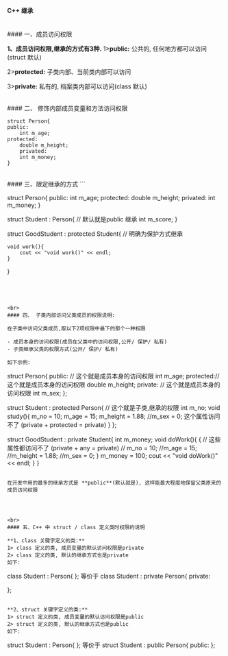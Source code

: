 #### C++ 继承

 

<br>
#### 一、成员访问权限

**1、成员访问权限,继承的方式有3种.**
1>**public:** 公共的, 任何地方都可以访问(struct 默认)

2>**protected:** 子类内部、当前类内部可以访问

3>**private:** 私有的, 档案类内部可以访问(class 默认)



<br>
#### 二、 修饰内部成员变量和方法访问权限
 
```
struct Person{
public:
    int m_age;
protected:
    double m_height;
    privated:
    int m_money;
}
```


<br>
#### 三、限定继承的方式
```

struct Person{
public:
    int m_age;
protected:
    double m_height;
    privated:
    int m_money;
}


struct Student : Person{ // 默认就是public 继承
    int m_score;
}

struct GoodStudent : protected Student{ // 明确为保护方式继承

    void work(){
        cout << "void work()" << endl;
    }
}
```




<br>
#### 四、 子类内部访问父类成员的权限说明:

在子类中访问父类成员,取以下2项权限中最下的那个一种权限

- 成员本身的访问权限(成员在父类中的访问权限,公开/ 保护/ 私有)
- 子类继承父类的权限方式(公开/ 保护/ 私有)

如下示例:
```
struct Person{
public: // 这个就是成员本身的访问权限
    int m_age;
protected:// 这个就是成员本身的访问权限
    double m_height;
private: // 这个就是成员本身的访问权限
    int m_sex;
};

struct Student : protected Person{ // 这个就是子类,继承的权限
    int m_no;
    void study(){
        m_no = 10;
        m_age = 15;
        m_height = 1.88;
        //m_sex = 0; 这个属性访问不了 (private + protected =  private)
    }
};

struct GoodStudent : private Student{
    int m_money;
    void doWork(){
        { // 这些属性都访问不了 (private + any = private)
        // m_no = 10;
        //m_age = 15;
        //m_height = 1.88;
        //m_sex = 0; 
        }
        m_money = 100;
        cout << "void doWork()"<< endl;
    }
}
```

在开发中用的最多的继承方式是 **public**(默认就是), 这样能最大程度地保留父类原来的成员访问权限




<br>
#### 五、C++ 中 struct / class 定义类时权限的说明

**1、class 关键字定义的类:**
1> class 定义的类, 成员变量的默认访问权限是private
2> class 定义的类, 默认的继承方式也是private
如下:
```
class Student : Person{
};
等价于
class Student : private Person{
private:

};
```

**2、struct 关键字定义的类:**
1> struct 定义的类, 成员变量的默认访问权限是public
2> struct 定义的类, 默认的继承方式也是public
如下:
```
struct Student : Person{
};
等价于
struct Student : public Person{
public:
};
```





